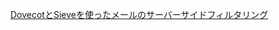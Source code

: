 
[DovecotとSieveを使ったメールのサーバーサイドフィルタリング](https://www.infiniteloop.co.jp/blog/2015/07/email-filtering-by-sieve/)

